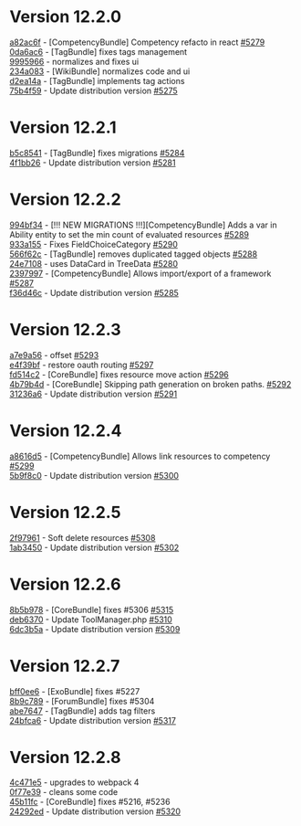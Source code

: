 # Version 12.2.0  

[a82ac6f](https://github.com/claroline/Distribution/commit/a82ac6f) - [CompetencyBundle] Competency refacto in react [#5279](https://github.com/claroline/Distribution/pull/5279)  
[0da6ac6](https://github.com/claroline/Distribution/commit/0da6ac6) - [TagBundle] fixes tags management  
[9995966](https://github.com/claroline/Distribution/commit/9995966) - normalizes and fixes ui  
[234a083](https://github.com/claroline/Distribution/commit/234a083) - [WikiBundle] normalizes code and ui  
[d2ea14a](https://github.com/claroline/Distribution/commit/d2ea14a) - [TagBundle] implements tag actions  
[75b4f59](https://github.com/claroline/Distribution/commit/75b4f59) - Update distribution version [#5275](https://github.com/claroline/Distribution/pull/5275)  

# Version 12.2.1  

[b5c8541](https://github.com/claroline/Distribution/commit/b5c8541) - [TagBundle] fixes migrations [#5284](https://github.com/claroline/Distribution/pull/5284)  
[4f1bb26](https://github.com/claroline/Distribution/commit/4f1bb26) - Update distribution version [#5281](https://github.com/claroline/Distribution/pull/5281)  

# Version 12.2.2  

[994bf34](https://github.com/claroline/Distribution/commit/994bf34) - [!!! NEW MIGRATIONS !!!][CompetencyBundle] Adds a var in Ability entity to set the min count of evaluated resources [#5289](https://github.com/claroline/Distribution/pull/5289)  
[933a155](https://github.com/claroline/Distribution/commit/933a155) - Fixes FieldChoiceCategory [#5290](https://github.com/claroline/Distribution/pull/5290)  
[566f62c](https://github.com/claroline/Distribution/commit/566f62c) - [TagBundle] removes duplicated tagged objects [#5288](https://github.com/claroline/Distribution/pull/5288)  
[24e7108](https://github.com/claroline/Distribution/commit/24e7108) - uses DataCard in TreeData [#5280](https://github.com/claroline/Distribution/pull/5280)  
[2397997](https://github.com/claroline/Distribution/commit/2397997) - [CompetencyBundle] Allows import/export of a framework [#5287](https://github.com/claroline/Distribution/pull/5287)  
[f36d46c](https://github.com/claroline/Distribution/commit/f36d46c) - Update distribution version [#5285](https://github.com/claroline/Distribution/pull/5285)  

# Version 12.2.3  

[a7e9a56](https://github.com/claroline/Distribution/commit/a7e9a56) - offset [#5293](https://github.com/claroline/Distribution/pull/5293)  
[e4f39bf](https://github.com/claroline/Distribution/commit/e4f39bf) - restore oauth routing [#5297](https://github.com/claroline/Distribution/pull/5297)  
[fd514c2](https://github.com/claroline/Distribution/commit/fd514c2) - [CoreBundle] fixes resource move action [#5296](https://github.com/claroline/Distribution/pull/5296)  
[4b79b4d](https://github.com/claroline/Distribution/commit/4b79b4d) - [CoreBundle] Skipping path generation on broken paths. [#5292](https://github.com/claroline/Distribution/pull/5292)  
[31236a6](https://github.com/claroline/Distribution/commit/31236a6) - Update distribution version [#5291](https://github.com/claroline/Distribution/pull/5291)  

# Version 12.2.4  

[a8616d5](https://github.com/claroline/Distribution/commit/a8616d5) - [CompetencyBundle] Allows link resources to competency [#5299](https://github.com/claroline/Distribution/pull/5299)  
[5b9f8c0](https://github.com/claroline/Distribution/commit/5b9f8c0) - Update distribution version [#5300](https://github.com/claroline/Distribution/pull/5300)  

# Version 12.2.5  

[2f97961](https://github.com/claroline/Distribution/commit/2f97961) - Soft delete resources [#5308](https://github.com/claroline/Distribution/pull/5308)  
[1ab3450](https://github.com/claroline/Distribution/commit/1ab3450) - Update distribution version [#5302](https://github.com/claroline/Distribution/pull/5302)  

# Version 12.2.6  

[8b5b978](https://github.com/claroline/Distribution/commit/8b5b978) - [CoreBundle] fixes #5306 [#5315](https://github.com/claroline/Distribution/pull/5315)  
[deb6370](https://github.com/claroline/Distribution/commit/deb6370) - Update ToolManager.php [#5310](https://github.com/claroline/Distribution/pull/5310)  
[6dc3b5a](https://github.com/claroline/Distribution/commit/6dc3b5a) - Update distribution version [#5309](https://github.com/claroline/Distribution/pull/5309)  

# Version 12.2.7  

[bff0ee6](https://github.com/claroline/Distribution/commit/bff0ee6) - [ExoBundle] fixes #5227  
[8b9c789](https://github.com/claroline/Distribution/commit/8b9c789) - [ForumBundle] fixes #5304  
[abe7647](https://github.com/claroline/Distribution/commit/abe7647) - [TagBundle] adds tag filters  
[24bfca6](https://github.com/claroline/Distribution/commit/24bfca6) - Update distribution version [#5317](https://github.com/claroline/Distribution/pull/5317)  

# Version 12.2.8  

[4c471e5](https://github.com/claroline/Distribution/commit/4c471e5) - upgrades to webpack 4  
[0f77e39](https://github.com/claroline/Distribution/commit/0f77e39) - cleans some code  
[45b11fc](https://github.com/claroline/Distribution/commit/45b11fc) - [CoreBundle] fixes #5216, #5236  
[24292ed](https://github.com/claroline/Distribution/commit/24292ed) - Update distribution version [#5320](https://github.com/claroline/Distribution/pull/5320)  

